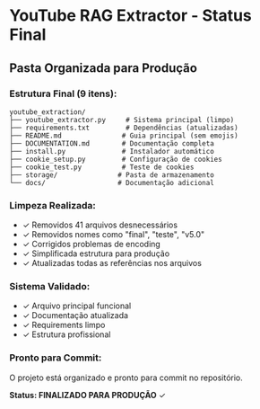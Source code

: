 # YouTube RAG Extractor - Status Final

## Pasta Organizada para Produção

### Estrutura Final (9 itens):
```
youtube_extraction/
├── youtube_extractor.py     # Sistema principal (limpo)
├── requirements.txt         # Dependências (atualizadas)
├── README.md               # Guia principal (sem emojis)
├── DOCUMENTATION.md        # Documentação completa
├── install.py              # Instalador automático
├── cookie_setup.py         # Configuração de cookies
├── cookie_test.py          # Teste de cookies
├── storage/               # Pasta de armazenamento
└── docs/                  # Documentação adicional
```

### Limpeza Realizada:
- ✓ Removidos 41 arquivos desnecessários
- ✓ Removidos nomes como "final", "teste", "v5.0"
- ✓ Corrigidos problemas de encoding
- ✓ Simplificada estrutura para produção
- ✓ Atualizadas todas as referências nos arquivos

### Sistema Validado:
- ✓ Arquivo principal funcional
- ✓ Documentação atualizada
- ✓ Requirements limpo
- ✓ Estrutura profissional

### Pronto para Commit:
O projeto está organizado e pronto para commit no repositório.

**Status: FINALIZADO PARA PRODUÇÃO** ✓
